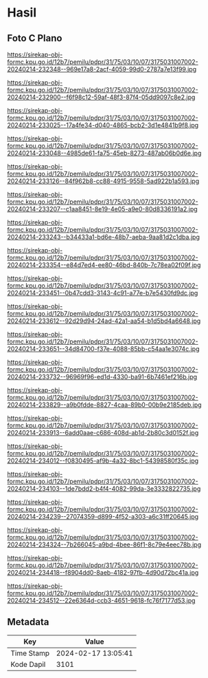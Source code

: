 # Hasil

## Foto C Plano

https://sirekap-obj-formc.kpu.go.id/12b7/pemilu/pdpr/31/75/03/10/07/3175031007002-20240214-232348--969e17a8-2acf-4059-99d0-2787a7e13f99.jpg

https://sirekap-obj-formc.kpu.go.id/12b7/pemilu/pdpr/31/75/03/10/07/3175031007002-20240214-232900--f6f98c12-59af-48f3-87f4-05dd9097c8e2.jpg

https://sirekap-obj-formc.kpu.go.id/12b7/pemilu/pdpr/31/75/03/10/07/3175031007002-20240214-233025--17a4fe34-d040-4865-bcb2-3d1e4841b9f8.jpg

https://sirekap-obj-formc.kpu.go.id/12b7/pemilu/pdpr/31/75/03/10/07/3175031007002-20240214-233048--4985de61-fa75-45eb-8273-487ab06b0d6e.jpg

https://sirekap-obj-formc.kpu.go.id/12b7/pemilu/pdpr/31/75/03/10/07/3175031007002-20240214-233126--84f962b8-cc88-4915-9558-5ad922b1a593.jpg

https://sirekap-obj-formc.kpu.go.id/12b7/pemilu/pdpr/31/75/03/10/07/3175031007002-20240214-233207--c1aa8451-8e19-4e05-a9e0-80d8336191a2.jpg

https://sirekap-obj-formc.kpu.go.id/12b7/pemilu/pdpr/31/75/03/10/07/3175031007002-20240214-233243--b34433a1-bd6e-48b7-aeba-9aa81d2c1dba.jpg

https://sirekap-obj-formc.kpu.go.id/12b7/pemilu/pdpr/31/75/03/10/07/3175031007002-20240214-233354--e84d7ed4-ee80-46bd-840b-7c78ea02f09f.jpg

https://sirekap-obj-formc.kpu.go.id/12b7/pemilu/pdpr/31/75/03/10/07/3175031007002-20240214-233451--0b47cdd3-3143-4c91-a77e-b7e5430fd9dc.jpg

https://sirekap-obj-formc.kpu.go.id/12b7/pemilu/pdpr/31/75/03/10/07/3175031007002-20240214-233612--92d29d94-24ad-42a1-aa54-b1d5bd4a6648.jpg

https://sirekap-obj-formc.kpu.go.id/12b7/pemilu/pdpr/31/75/03/10/07/3175031007002-20240214-233651--34d84700-f37e-4088-85bb-c54aa1e3074c.jpg

https://sirekap-obj-formc.kpu.go.id/12b7/pemilu/pdpr/31/75/03/10/07/3175031007002-20240214-233732--96969f96-ed1d-4330-ba91-6b7461ef216b.jpg

https://sirekap-obj-formc.kpu.go.id/12b7/pemilu/pdpr/31/75/03/10/07/3175031007002-20240214-233829--a9b0fdde-8827-4caa-89b0-00b9e2185deb.jpg

https://sirekap-obj-formc.kpu.go.id/12b7/pemilu/pdpr/31/75/03/10/07/3175031007002-20240214-233913--6add0aae-c686-408d-ab1d-2b80c3d0152f.jpg

https://sirekap-obj-formc.kpu.go.id/12b7/pemilu/pdpr/31/75/03/10/07/3175031007002-20240214-234012--f0830495-af9b-4a32-8bc1-54398580f35c.jpg

https://sirekap-obj-formc.kpu.go.id/12b7/pemilu/pdpr/31/75/03/10/07/3175031007002-20240214-234103--1de7bdd2-b4f4-4082-99da-3e3332822735.jpg

https://sirekap-obj-formc.kpu.go.id/12b7/pemilu/pdpr/31/75/03/10/07/3175031007002-20240214-234239--27074359-d899-4f52-a303-a6c31ff20645.jpg

https://sirekap-obj-formc.kpu.go.id/12b7/pemilu/pdpr/31/75/03/10/07/3175031007002-20240214-234324--7b266045-a9bd-4bee-86f1-8c79e4eec78b.jpg

https://sirekap-obj-formc.kpu.go.id/12b7/pemilu/pdpr/31/75/03/10/07/3175031007002-20240214-234418--f8904dd0-8aeb-4182-97fb-4d90d72bc41a.jpg

https://sirekap-obj-formc.kpu.go.id/12b7/pemilu/pdpr/31/75/03/10/07/3175031007002-20240214-234512--22e6364d-ccb3-4651-9618-fc76f7177d53.jpg


## Metadata

| Key        | Value               |
| ---------- | ------------------- |
| Time Stamp | 2024-02-17 13:05:41 |
| Kode Dapil | 3101                |



